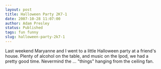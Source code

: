 ```yaml
---
layout: post
title: Halloween Party 2K7-1
date: 2007-10-28 11:07:00
author: Adam Presley
status: Published
tags: fun funny
slug: halloween-party-2k7-1
---
```


Last weekend Maryanne and I went to a little Halloween party at a
friend's house. Plenty of alcohol on the table, and music on the Ipod,
we had a pretty good time. Nevermind the ... "things" hanging from the
ceiling fan.  
